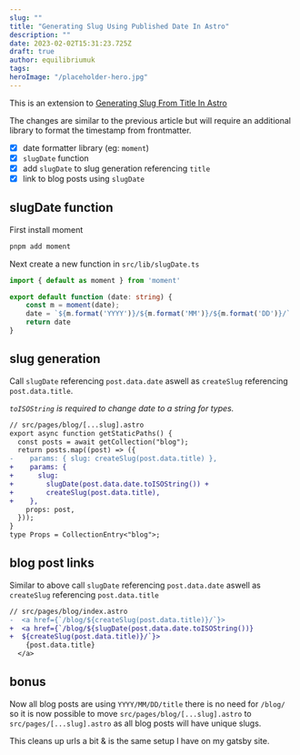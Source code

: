 ```yaml
---
slug: ""
title: "Generating Slug Using Published Date In Astro"
description: ""
date: 2023-02-02T15:31:23.725Z
draft: true
author: equilibriumuk
tags:
heroImage: "/placeholder-hero.jpg"
---
```


This is an extension to [Generating Slug From Title In Astro](/2023/02/02/generating-slug-from-title-in-astro/)

The changes are similar to the previous article but will require an additional library to format the timestamp from frontmatter.

- [x] date formatter library (eg: `moment`)
- [x] `slugDate` function
- [x] add `slugDate` to slug generation referencing `title`
- [x] link to blog posts using `slugDate`

## slugDate function

First install moment

```sh
pnpm add moment
```

Next create a new function in `src/lib/slugDate.ts`

```ts
import { default as moment } from 'moment'

export default function (date: string) {
    const m = moment(date);
    date = `${m.format('YYYY')}/${m.format('MM')}/${m.format('DD')}/`
    return date
}
```

## slug generation

Call `slugDate` referencing `post.data.date` aswell as `createSlug` referencing `post.data.title`.

*`toISOString` is required to change date to a string for types.*


```diff
// src/pages/blog/[...slug].astro
export async function getStaticPaths() {
  const posts = await getCollection("blog");
  return posts.map((post) => ({
-    params: { slug: createSlug(post.data.title) },
+    params: {
+      slug:
+        slugDate(post.data.date.toISOString()) +
+        createSlug(post.data.title),
+    },
    props: post,
  }));
}
type Props = CollectionEntry<"blog">;
```

## blog post links

Similar to above call `slugDate` referencing `post.data.date` aswell as `createSlug` referencing `post.data.title`


```diff
// src/pages/blog/index.astro
-  <a href={`/blog/${createSlug(post.data.title)}/`}>
+  <a href={`/blog/${slugDate(post.data.date.toISOString())}
+  ${createSlug(post.data.title)}/`}>
    {post.data.title}
  </a>
```

## bonus

Now all blog posts are using `YYYY/MM/DD/title` there is no need for `/blog/` so it is now possible to move `src/pages/blog/[...slug].astro` to `src/pages/[...slug].astro` as all blog posts will have unique slugs.

This cleans up urls a bit & is the same setup I have on my gatsby site.
